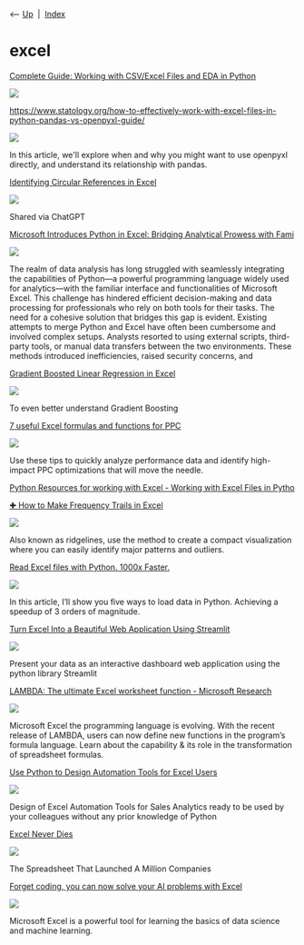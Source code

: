 <div class="nav">

⟵ [Up](index.html)  \|  [Index](index.html)

</div>

# excel

<div class="cards">

<div class="card">

<div class="card-title">

[Complete Guide: Working with CSV/Excel Files and EDA in
Python](https://www.marktechpost.com/2025/04/11/complete-guide-working-with-csv-excel-files-and-eda-in-python/)

</div>

<div class="card-image">

[![](https://www.marktechpost.com/wp-content/uploads/2025/04/Screenshot-2025-04-11-at-12.17.20%E2%80%AFAM.png)](https://www.marktechpost.com/2025/04/11/complete-guide-working-with-csv-excel-files-and-eda-in-python/)

</div>

</div>

<div class="card">

<div class="card-title">

<https://www.statology.org/how-to-effectively-work-with-excel-files-in-python-pandas-vs-openpyxl-guide/>

</div>

<div class="card-image">

[![](https://www.statology.org/wp-content/uploads/2025/03/sta-openpyxl-02.png)](https://www.statology.org/how-to-effectively-work-with-excel-files-in-python-pandas-vs-openpyxl-guide/)

</div>

In this article, we'll explore when and why you might want to use
openpyxl directly, and understand its relationship with pandas.

</div>

<div class="card">

<div class="card-title">

[Identifying Circular References in
Excel](https://chat.openai.com/share/41f80c56-389c-4c64-855e-7fbf6c800415)

</div>

<div class="card-image">

[![](https://cdn.oaistatic.com/assets/chatgpt-share-og-u7j5uyao.webp)](https://chat.openai.com/share/41f80c56-389c-4c64-855e-7fbf6c800415)

</div>

Shared via ChatGPT

</div>

<div class="card">

<div class="card-title">

[Microsoft Introduces Python in Excel: Bridging Analytical Prowess with
Fami](https://www.marktechpost.com/2023/08/24/microsoft-introduces-python-in-excel-bridging-analytical-prowess-with-familiarity-for-enhanced-data-insights)

</div>

<div class="card-image">

[![](https://www.marktechpost.com/wp-content/uploads/2023/08/Screenshot-2023-08-24-at-6.44.22-AM.png)](https://www.marktechpost.com/2023/08/24/microsoft-introduces-python-in-excel-bridging-analytical-prowess-with-familiarity-for-enhanced-data-insights)

</div>

The realm of data analysis has long struggled with seamlessly
integrating the capabilities of Python—a powerful programming language
widely used for analytics—with the familiar interface and
functionalities of Microsoft Excel. This challenge has hindered
efficient decision-making and data processing for professionals who rely
on both tools for their tasks. The need for a cohesive solution that
bridges this gap is evident. Existing attempts to merge Python and Excel
have often been cumbersome and involved complex setups. Analysts
resorted to using external scripts, third-party tools, or manual data
transfers between the two environments. These methods introduced
inefficiencies, raised security concerns, and

</div>

<div class="card">

<div class="card-title">

[Gradient Boosted Linear Regression in
Excel](https://towardsdatascience.com/gradient-boosted-linear-regression-in-excel-a08522f13d6a?source=rss----7f60cf5620c9---4)

</div>

<div class="card-image">

[![](https://miro.medium.com/v2/resize:fit:1200/1*You_RAkJLF7GceFeDAkhLA.png)](https://towardsdatascience.com/gradient-boosted-linear-regression-in-excel-a08522f13d6a?source=rss----7f60cf5620c9---4)

</div>

To even better understand Gradient Boosting

</div>

<div class="card">

<div class="card-title">

[7 useful Excel formulas and functions for
PPC](https://searchengineland.com/excel-formulas-functions-ppc-387428)

</div>

<div class="card-image">

[![](https://searchengineland.com/wp-content/seloads/2022/08/Excel-tips-for-search-marketing-professionals-Formulas-and-functions.jpeg)](https://searchengineland.com/excel-formulas-functions-ppc-387428)

</div>

Use these tips to quickly analyze performance data and identify
high-impact PPC optimizations that will move the needle.

</div>

<div class="card">

<div class="card-title">

[Python Resources for working with Excel - Working with Excel Files in
Pytho](https://www.python-excel.org)

</div>

</div>

<div class="card">

<div class="card-title">

[✚ How to Make Frequency Trails in
Excel](https://flowingdata.com/2021/12/22/how-to-make-frequency-trails-in-excel)

</div>

<div class="card-image">

[![](https://i0.wp.com/flowingdata.com/wp-content/uploads/2021/12/frequency-trails-in-Excel.png?fit=1200%2C728&quality=100&ssl=1)](https://flowingdata.com/2021/12/22/how-to-make-frequency-trails-in-excel)

</div>

Also known as ridgelines, use the method to create a compact
visualization where you can easily identify major patterns and outliers.

</div>

<div class="card">

<div class="card-title">

[Read Excel files with Python. 1000x
Faster.](https://towardsdatascience.com/read-excel-files-with-python-1000x-faster-407d07ad0ed8)

</div>

<div class="card-image">

[![](https://miro.medium.com/v2/resize:fit:728/0*OWlt7BQBEGHNNtLp.jpg)](https://towardsdatascience.com/read-excel-files-with-python-1000x-faster-407d07ad0ed8)

</div>

In this article, I’ll show you five ways to load data in Python.
Achieving a speedup of 3 orders of magnitude.

</div>

<div class="card">

<div class="card-title">

[Turn Excel Into a Beautiful Web Application Using
Streamlit](https://towardsdatascience.com/turn-excel-into-a-beautiful-web-application-using-streamlit-7a18516ca01a?source=rss----7f60cf5620c9---4)

</div>

<div class="card-image">

[![](https://miro.medium.com/v2/da:true/resize:fit:1125/0*21R6aw9ritsI5wpL)](https://towardsdatascience.com/turn-excel-into-a-beautiful-web-application-using-streamlit-7a18516ca01a?source=rss----7f60cf5620c9---4)

</div>

Present your data as an interactive dashboard web application using the
python library Streamlit

</div>

<div class="card">

<div class="card-title">

[LAMBDA: The ultimate Excel worksheet function - Microsoft
Research](https://www.microsoft.com/en-us/research/blog/lambda-the-ultimatae-excel-worksheet-function)

</div>

<div class="card-image">

[![](https://www.microsoft.com/en-us/research/uploads/prod/2021/01/1400x788_Lambda_no_logo_still-1-scaled.jpg)](https://www.microsoft.com/en-us/research/blog/lambda-the-ultimatae-excel-worksheet-function)

</div>

Microsoft Excel the programming language is evolving. With the recent
release of LAMBDA, users can now define new functions in the program’s
formula language. Learn about the capability & its role in the
transformation of spreadsheet formulas.

</div>

<div class="card">

<div class="card-title">

[Use Python to Design Automation Tools for Excel
Users](https://towardsdatascience.com/use-python-to-design-automation-tools-for-excel-users-e824b37c646d)

</div>

<div class="card-image">

[![](https://miro.medium.com/v2/resize:fit:640/1*bbgbzoAn3uo7GOM86iIhQA.png)](https://towardsdatascience.com/use-python-to-design-automation-tools-for-excel-users-e824b37c646d)

</div>

Design of Excel Automation Tools for Sales Analytics ready to be used by
your colleagues without any prior knowledge of Python

</div>

<div class="card">

<div class="card-title">

[Excel Never Dies](https://www.notboring.co/p/excel-never-dies)

</div>

<div class="card-image">

[![](https://substackcdn.com/image/fetch/w_1200,h_600,c_fill,f_jpg,q_auto:good,fl_progressive:steep,g_auto/https%3A%2F%2Fbucketeer-e05bbc84-baa3-437e-9518-adb32be77984.s3.amazonaws.com%2Fpublic%2Fimages%2F39da542a-2fa0-4ea8-ae11-6d50d65f9d72_1600x800.png)](https://www.notboring.co/p/excel-never-dies)

</div>

The Spreadsheet That Launched A Million Companies

</div>

<div class="card">

<div class="card-title">

[Forget coding, you can now solve your AI problems with
Excel](https://bdtechtalks.com/2020/12/22/excel-data-science-machine-learning)

</div>

<div class="card-image">

[![](https://i0.wp.com/bdtechtalks.com/wp-content/uploads/2020/12/Excel-data-science-machine-learning.jpg?fit=600%2C338&ssl=1)](https://bdtechtalks.com/2020/12/22/excel-data-science-machine-learning)

</div>

Microsoft Excel is a powerful tool for learning the basics of data
science and machine learning.

</div>

</div>
